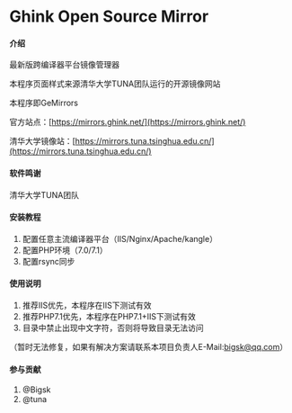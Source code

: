# Ghink Open Source Mirror

#### 介绍

最新版跨编译器平台镜像管理器

本程序页面样式来源清华大学TUNA团队运行的开源镜像网站

本程序即GeMirrors

官方站点：[https://mirrors.ghink.net/](https://mirrors.ghink.net/)

清华大学镜像站：[https://mirrors.tuna.tsinghua.edu.cn/](https://mirrors.tuna.tsinghua.edu.cn/)

#### 软件鸣谢

清华大学TUNA团队


#### 安装教程

1.  配置任意主流编译器平台（IIS/Nginx/Apache/kangle）
2.  配置PHP环境（7.0/7.1）
3.  配置rsync同步

#### 使用说明

1.  推荐IIS优先，本程序在IIS下测试有效
2.  推荐PHP7.1优先，本程序在PHP7.1+IIS下测试有效
3.  目录中禁止出现中文字符，否则将导致目录无法访问

（暂时无法修复，如果有解决方案请联系本项目负责人E-Mail:bigsk@qq.com）

#### 参与贡献

1.  @Bigsk
2.  @tuna
